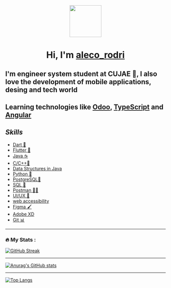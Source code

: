  <div id="header" align="center">

  <img src="https://media.giphy.com/media/M9gbBd9nbDrOTu1Mqx/giphy.gif" width="100"/>
  
</div>

<h1 align="center">
 Hi, I'm
 <A HREF="https://mobile.twitter.com/aleco_rodri"> aleco_rodri </A>

</h1>

## I'm engineer system student at CUJAE 💚, I also love the development of mobile applications, desing and tech world

## Learning technologies like [Odoo](https://www.odoo.com/es_ES), [TypeScript](https://www.typescriptlang.org/docs/) and [Angular](https://angular.io)

## ***Skills***

* [Dart 🎯](https://dart.dev)
* [Flutter 💙](https://flutter.dev/)
* [Java ☕](https://www.java.com/es/)
* [C/C++🧵](https://docs.microsoft.com/en-us/cpp/?view=msvc-170)
* [Data Structures in Java](https://docs.oracle.com/javase/tutorial/collections/intro/index.html)
* [Python 🐍](https://www.python.org)
* [PostgreSQL🐘](https://www.postgresql.org)
* [SQL 📝](https://docs.microsoft.com/en-us/sql/?view=sql-server-ver16)
* [Postman 🐱‍🏍](https://www.postman.com)
* [UI](https://en.wikipedia.org/wiki/User_interface_design)[/UX 🎨](https://en.wikipedia.org/wiki/User_experience_design)
* [web accessibility](https://codigofacilito.com/certificates/43212.pdf)
* [Figma 🖌](https://www.figma.com)
* [Adobe XD](https://www.adobe.com/products/xd.html)
* [Git 📊](https://git-scm.com)

---

### :fire: My Stats :

[![GitHub Streak](http://github-readme-streak-stats.herokuapp.com?user=alecorodri&theme=tokyonight_duo)](https://git.io/streak-stats)

---
[![Anurag's GitHub stats](https://github-readme-stats.vercel.app/api?username=alecorodri&show_icons=true&theme=tokyonight)](https://github.com/anuraghazra/github-readme-stats)

---
[![Top Langs](https://github-readme-stats.vercel.app/api/top-langs/?username=alecorodri&layout=compact&theme=tokyonight)](https://github.com/anuraghazra/github-readme-stats)
